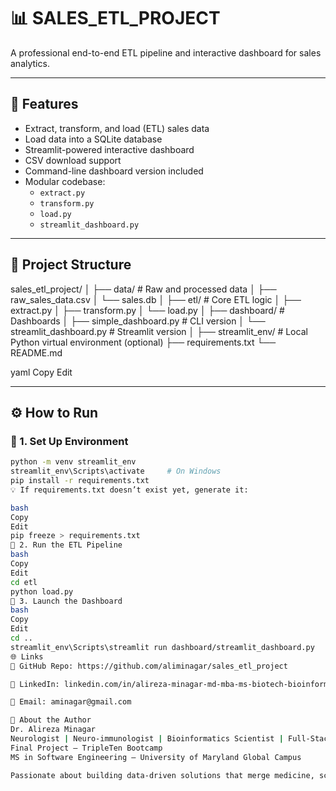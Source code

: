 # 📊 SALES_ETL_PROJECT

A professional end-to-end ETL pipeline and interactive dashboard for sales analytics.

---

## 🚀 Features

- Extract, transform, and load (ETL) sales data
- Load data into a SQLite database
- Streamlit-powered interactive dashboard
- CSV download support
- Command-line dashboard version included
- Modular codebase:
  - `extract.py`
  - `transform.py`
  - `load.py`
  - `streamlit_dashboard.py`

---

## 📁 Project Structure

sales_etl_project/
│
├── data/ # Raw and processed data
│ ├── raw_sales_data.csv
│ └── sales.db
│
├── etl/ # Core ETL logic
│ ├── extract.py
│ ├── transform.py
│ └── load.py
│
├── dashboard/ # Dashboards
│ ├── simple_dashboard.py # CLI version
│ └── streamlit_dashboard.py # Streamlit version
│
├── streamlit_env/ # Local Python virtual environment (optional)
├── requirements.txt
└── README.md

yaml
Copy
Edit

---

## ⚙️ How to Run

### 🔹 1. Set Up Environment

```bash
python -m venv streamlit_env
streamlit_env\Scripts\activate     # On Windows
pip install -r requirements.txt
💡 If requirements.txt doesn’t exist yet, generate it:

bash
Copy
Edit
pip freeze > requirements.txt
🔹 2. Run the ETL Pipeline
bash
Copy
Edit
cd etl
python load.py
🔹 3. Launch the Dashboard
bash
Copy
Edit
cd ..
streamlit_env\Scripts\streamlit run dashboard/streamlit_dashboard.py
🌐 Links
🔗 GitHub Repo: https://github.com/aliminagar/sales_etl_project

💼 LinkedIn: linkedin.com/in/alireza-minagar-md-mba-ms-biotech-bioinformatics-b450aa173

📧 Email: aminagar@gmail.com

🧠 About the Author
Dr. Alireza Minagar
Neurologist | Neuro-immunologist | Bioinformatics Scientist | Full-Stack Software Engineer
Final Project – TripleTen Bootcamp
MS in Software Engineering – University of Maryland Global Campus

Passionate about building data-driven solutions that merge medicine, science, and technology.
```
